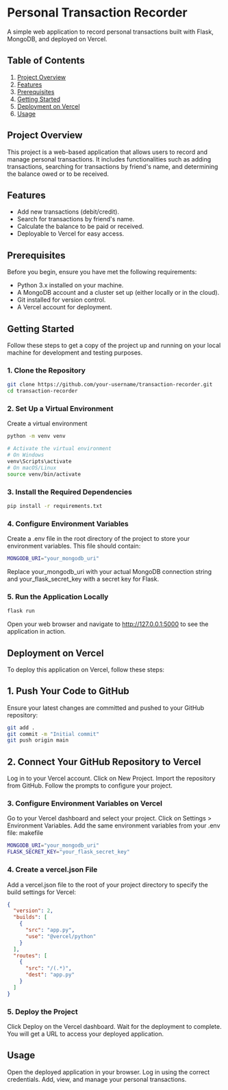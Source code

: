 # Personal Transaction Recorder

A simple web application to record personal transactions built with Flask, MongoDB, and deployed on Vercel.

## Table of Contents

1. [Project Overview](#project-overview)
2. [Features](#features)
3. [Prerequisites](#prerequisites)
4. [Getting Started](#getting-started)
5. [Deployment on Vercel](#deployment-on-vercel)
6. [Usage](#usage)

## Project Overview

This project is a web-based application that allows users to record and manage personal transactions. It includes functionalities such as adding transactions, searching for transactions by friend's name, and determining the balance owed or to be received.

## Features

- Add new transactions (debit/credit).
- Search for transactions by friend's name.
- Calculate the balance to be paid or received.
- Deployable to Vercel for easy access.

## Prerequisites

Before you begin, ensure you have met the following requirements:

- Python 3.x installed on your machine.
- A MongoDB account and a cluster set up (either locally or in the cloud).
- Git installed for version control.
- A Vercel account for deployment.

## Getting Started

Follow these steps to get a copy of the project up and running on your local machine for development and testing purposes.

### 1. Clone the Repository

```bash
git clone https://github.com/your-username/transaction-recorder.git
cd transaction-recorder
```

### 2. Set Up a Virtual Environment
Create a virtual environment
```bash
python -m venv venv

# Activate the virtual environment
# On Windows
venv\Scripts\activate
# On macOS/Linux
source venv/bin/activate
```
### 3. Install the Required Dependencies
```bash
pip install -r requirements.txt
```
### 4. Configure Environment Variables
Create a .env file in the root directory of the project to store your environment variables. This file should contain:

```bash
MONGODB_URI="your_mongodb_uri"
```
Replace your_mongodb_uri with your actual MongoDB connection string and your_flask_secret_key with a secret key for Flask.

### 5. Run the Application Locally
```bash
flask run
```
Open your web browser and navigate to http://127.0.0.1:5000 to see the application in action.

## Deployment on Vercel
To deploy this application on Vercel, follow these steps:

## 1. Push Your Code to GitHub
Ensure your latest changes are committed and pushed to your GitHub repository:

```bash
git add .
git commit -m "Initial commit"
git push origin main
```
## 2. Connect Your GitHub Repository to Vercel
Log in to your Vercel account.
Click on New Project.
Import the repository from GitHub.
Follow the prompts to configure your project.
### 3. Configure Environment Variables on Vercel
Go to your Vercel dashboard and select your project.
Click on Settings > Environment Variables.
Add the same environment variables from your .env file:
makefile
```bash
MONGODB_URI="your_mongodb_uri"
FLASK_SECRET_KEY="your_flask_secret_key"
```
### 4. Create a vercel.json File
Add a vercel.json file to the root of your project directory to specify the build settings for Vercel:

```json
{
  "version": 2,
  "builds": [
    {
      "src": "app.py",
      "use": "@vercel/python"
    }
  ],
  "routes": [
    {
      "src": "/(.*)",
      "dest": "app.py"
    }
  ]
}
```

### 5. Deploy the Project
Click Deploy on the Vercel dashboard.
Wait for the deployment to complete. You will get a URL to access your deployed application.
## Usage
Open the deployed application in your browser.
Log in using the correct credentials.
Add, view, and manage your personal transactions.
